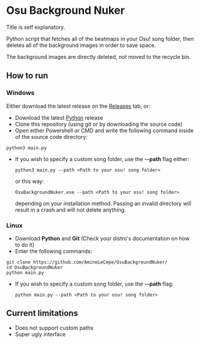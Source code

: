 # Osu Background Nuker

Title is self explanatory.

Python script that fetches all of the beatmaps in your Osu! song folder, then deletes all of the background images in order to save space.

The background images are directly deleted, not moved to the recycle bin.

## How to run

### Windows

Either download the latest release on the [Releases](https://github.com/AmineLeCepe/OsuBackgroundNuker/releases) tab, or:

- Download the latest [Python](https://www.python.org/downloads/) release
- Clone this repository (using git or by downloading the source code)
- Open either Powershell or CMD and write the following command inside of the source code directory:
```
python3 main.py
```
  - If you wish to specify a custom song folder, use the **--path** flag either:
    ```
    python3 main.py --path <Path to your osu! song folder>
    ```
    or this way:
    ```
    OsuBackgroundNuker.exe --path <Path to your osu! song folder>
    ```
    depending on your installation method.
    Passing an invalid directory will result in a crash and will not delete anything.

### Linux

- Download **Python** and **Git** (Check your distro's documentation on how to do it)
- Enter the following commands:
```
git clone https://github.com/AmineLeCepe/OsuBackgroundNuker/
cd OsuBackgroundNuker
python main.py
```
  - If you wish to specify a custom song folder, use the **--path** flag:
    ```
    python main.py --path <Path to your osu! song folder>
    ```
    
## Current limitations

- Does not support custom paths
- Super ugly interface

